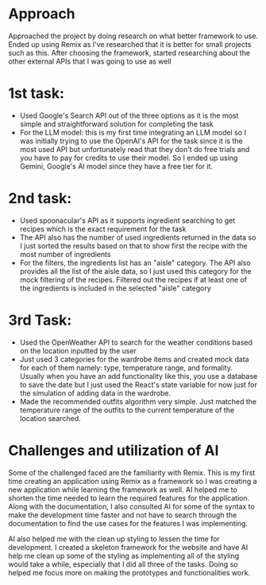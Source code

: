 # Approach

Approached the project by doing research on what better framework to use. Ended up using Remix as I've researched that it is better for small projects such as this. After choosing the framework, started researching about the other external APIs that I was going to use as well

# 1st task:

- Used Google's Search API out of the three options as it is the most simple and straightforward solution for completing the task
- For the LLM model: this is my first time integrating an LLM model so I was initially trying to use the OpenAI's API for the task since it is the most used API but unfortunately read that they don't do free trials and you have to pay for credits to use their model. So I ended up using Gemini, Google's AI model since they have a free tier for it.

# 2nd task:

- Used spoonacular's API as it supports ingredient searching to get recipes which is the exact requirement for the task
- The API also has the number of used ingredients returned in the data so I just sorted the results based on that to show first the recipe with the most number of ingredients
- For the filters, the ingredients list has an "aisle" category. The API also provides all the list of the aisle data, so I just used this category for the mock filtering of the recipes. Filtered out the recipes if at least one of the ingredients is included in the selected "aisle" category

# 3rd Task:

- Used the OpenWeather API to search for the weather conditions based on the location inputted by the user
- Just used 3 categories for the wardrobe items and created mock data for each of them namely: type, temperature range, and formality. Usually when you have an add functionality like this, you use a database to save the date but I just used the React's state variable for now just for the simulation of adding data in the wardrobe.
- Made the recommended outfits algorithm very simple. Just matched the temperature range of the outfits to the current temperature of the location searched.

# Challenges and utilization of AI

Some of the challenged faced are the familiarity with Remix. This is my first time creating an application using Remix as a framework so I was creating a new application while learning the framework as well. AI helped me to shorten the time needed to learn the required features for the application. Along with the documentation, I also consulted AI for some of the syntax to make the development time faster and not have to search through the documentation to find the use cases for the features I was implementing.

AI also helped me with the clean up styling to lessen the time for development. I created a skeleton framework for the website and have AI help me clean up some of the styling as implementing all of the styling would take a while, especially that I did all three of the tasks. Doing so helped me focus more on making the prototypes and functionalities work.
